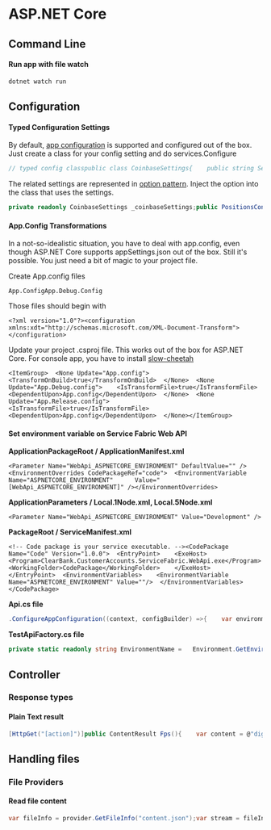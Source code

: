 # ASP.NET Core

## Command Line

#### Run app with file watch

```bash
dotnet watch run
```

## Configuration

#### Typed Configuration Settings

By default, [app configuration](https://docs.microsoft.com/en-us/aspnet/core/fundamentals/configuration/?view=aspnetcore-2.2) is supported and configured out of the box. Just create a class for your config setting and do services.Configure

```csharp
// typed config classpublic class CoinbaseSettings{    public string Secret { get; set; }    public string AccessKey { get; set; }    public string PassPhrase { get; set; }    public string HostUri { get; set; }}// Startuppublic void ConfigureServices(IServiceCollection services) {    ...    services.Configure<CoinbaseSettings>(Configuration.GetSection("CoinbaseSettings"));}
```

 The related settings are represented in [option pattern](https://docs.microsoft.com/en-us/aspnet/core/fundamentals/configuration/options?view=aspnetcore-2.2). Inject the option into the class that uses the settings.

```csharp
private readonly CoinbaseSettings _coinbaseSettings;public PositionsController(IOptions<CoinbaseSettings> options){    _coinbaseSettings = options.Value;}...var coinbaseApi = RestService.For<ICoinbaseProApi>(_coinbaseSettings.HostUri);
```

#### App.Config Transformations

In a not-so-idealistic situation, you have to deal with app.config, even though ASP.NET Core supports appSettings.json out of the box. Still it's possible. You just need a bit of magic to your project file. 

Create App.config files

```text
App.ConfigApp.Debug.Config
```

Those files should begin with

```markup
<?xml version="1.0"?><configuration xmlns:xdt="http://schemas.microsoft.com/XML-Document-Transform"></configuration>
```

Update your project .csproj file. This works out of the box for ASP.NET Core. For console app, you have to install [slow-cheetah](https://github.com/Microsoft/slow-cheetah)

```markup
<ItemGroup>  <None Update="App.config">    <TransformOnBuild>true</TransformOnBuild>  </None>  <None Update="App.Debug.config">    <IsTransformFile>true</IsTransformFile>    <DependentUpon>App.config</DependentUpon>  </None>  <None Update="App.Release.config">    <IsTransformFile>true</IsTransformFile>    <DependentUpon>App.config</DependentUpon>  </None></ItemGroup>
```

#### Set environment variable on Service Fabric Web API

**ApplicationPackageRoot / ApplicationManifest.xml**

```markup
<Parameter Name="WebApi_ASPNETCORE_ENVIRONMENT" DefaultValue="" /><EnvironmentOverrides CodePackageRef="code">  <EnvironmentVariable      Name="ASPNETCORE_ENVIRONMENT"      Value="[WebApi_ASPNETCORE_ENVIRONMENT]" /></EnvironmentOverrides>
```

**ApplicationParameters / Local.1Node.xml, Local.5Node.xml**

```markup
<Parameter Name="WebApi_ASPNETCORE_ENVIRONMENT" Value="Development" />
```

**PackageRoot / ServiceManifest.xml**

```markup
<!-- Code package is your service executable. --><CodePackage Name="Code" Version="1.0.0">  <EntryPoint>    <ExeHost>      <Program>ClearBank.CustomerAccounts.ServiceFabric.WebApi.exe</Program>      <WorkingFolder>CodePackage</WorkingFolder>    </ExeHost>  </EntryPoint>  <EnvironmentVariables>    <EnvironmentVariable Name="ASPNETCORE_ENVIRONMENT" Value=""/>  </EnvironmentVariables></CodePackage>
```

**Api.cs file**

```csharp
.ConfigureAppConfiguration((context, configBuilder) =>{    var environment = context.HostingEnvironment.EnvironmentName;    configBuilder.SetBasePath(context.HostingEnvironment.ContentRootPath);    configBuilder.AddJsonFile("appsettings.json", true);    configBuilder.AddJsonFile($"appsettings.{environment}.json", true);})
```

**TestApiFactory.cs file**

```csharp
private static readonly string EnvironmentName =   Environment.GetEnvironmentVariable("ASPNETCORE_ENVIRONMENT") ?? "Development";
```

## Controller

### Response types

#### Plain Text result

```csharp
[HttpGet("[action]")]public ContentResult Fps(){    var content = @"digraph G {        ServiceBus [shape=box, label="""", image=""/azure-service-bus.svg""]        ServiceBus -> Manager        }";    return Content(content);}
```

## Handling files

### File Providers

#### Read file content

```csharp
var fileInfo = provider.GetFileInfo("content.json");var stream = fileInfo.CreateReadStream();var serializer = new JsonSerializer();ServicesManifest manifest;using (var reader = new StreamReader(stream))using (var textReader = new JsonTextReader(reader)){    manifest = serializer.Deserialize<ServicesManifest>(textReader);}
```

